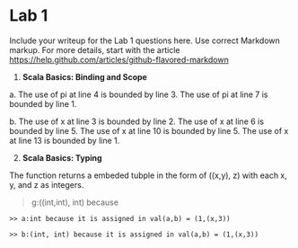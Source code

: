 # Lab 1

Include your writeup for the Lab 1 questions here. Use correct
Markdown markup. For more details, start with the article
https://help.github.com/articles/github-flavored-markdown

1. **Scala Basics: Binding and Scope**

  a. The use of pi at line 4 is bounded by line 3. The use of pi at line 7 is bounded by line 1.

  b. The use of x at line 3 is bounded by line 2. The use of x at line 6 is bounded by line 5. The use of x at line 10 is bounded by line 5. The use of x at line 13 is bounded by line 1.

2. **Scala Basics: Typing**

  The function returns a embeded tubple in the form of ((x,y), z) with each x, y, and z as integers.

  > g:((int,int), int) because

    >> a:int because it is assigned in val(a,b) = (1,(x,3))

    >> b:(int, int) because it is assigned in val(a,b) = (1,(x,3))

